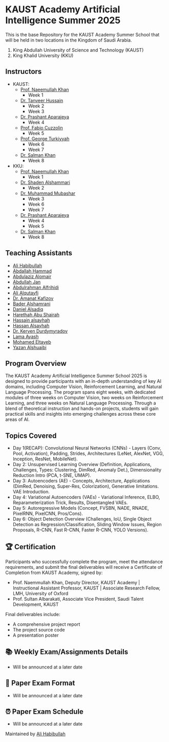 # KAUST Academy Artificial Intelligence Summer 2025

This is the base Repository for the KAUST Academy Summer School that will be held in two locations in the Kingdom of Saudi Arabia.

1. King Abdullah University of Science and Technology (KAUST)
2. King Khalid University (KKU)

## Instructors

- KAUST:
  - [Prof. Naeemullah Khan](https://www.linkedin.com/in/profkhan/?originalSubdomain=sa)
    - Week 1
  - [Dr. Tanveer Hussain](https://www.linkedin.com/in/tinu445/)
    - Week 2
    - Week 3
  - [Dr. Prashant Aparajeya](https://www.linkedin.com/in/prashant-aparajeya/?originalSubdomain=uk)
    - Week 4
  - [Prof. Fabio Cuzzolin](https://www.linkedin.com/in/fabio-cuzzolin/)
    - Week 5
  - [Prof. George Turkiyyah](https://cemse.kaust.edu.sa/profiles/george-turkiyyah)
    - Week 6
    - Week 7
  - [Dr. Salman Khan](https://www.linkedin.com/in/salman-khan-240aab109/?originalSubdomain=uk)
    - Week 8
- KKU:
  - [Prof. Naeemullah Khan](https://www.linkedin.com/in/profkhan/?originalSubdomain=sa)
    - Week 1
  - [Dr. Shaden Alshammari](https://shadealsha.github.io/)
    - Week 2
  - [Dr. Muhammad Mubashar](https://www.linkedin.com/in/muhammad-mubashar-719b05167/)
    - Week 3
    - Week 6
    - Week 7
  - [Dr. Prashant Aparajeya](https://www.linkedin.com/in/prashant-aparajeya/?originalSubdomain=uk)
    - Week 4
    - Week 5
  - [Dr. Salman Khan](https://www.linkedin.com/in/salman-khan-240aab109/?originalSubdomain=uk)
    - Week 8

## Teaching Assistants

- [Ali Habibullah](https://www.linkedin.com/in/ali-habibullah/)
- [Abdallah Hammad](https://www.linkedin.com/in/abdallah-hammad-5059b6298/)
- [Abdulaziz Alomair](https://www.linkedin.com/in/abdulazizom/?originalSubdomain=sa)
- [Abdullah Jan](https://www.linkedin.com/in/abdullah-jan-929694298)
- [Abdulrahman Alfrihidi](https://www.linkedin.com/in/abdulrahman-alfrihidi-0243a528a/)
- [Ali Alqutayfi](https://www.linkedin.com/in/ali-alqutayfi)
- [Dr. Amanat Kafizov](https://www.linkedin.com/in/amanat-kafizov-649b75174/?locale=en_US)
- [Bader Alshamrani](https://www.linkedin.com/in/bader-alshamrani-49a04a245/?originalSubdomain=sa)
- [Daniel Alsadiq](https://www.linkedin.com/in/daniel-alsadiq/?originalSubdomain=sa)
- [Harethah Abu Shairah](https://www.linkedin.com/in/harethahmo/)
- [Hassain alsayhah](https://www.linkedin.com/in/hassain-alsayhah/?originalSubdomain=sa)
- [Hassan Alsayhah](https://www.linkedin.com/in/hassan-alsayhah-28a83a251/?originalSubdomain=sa)
- [Dr. Kerven Durdymyradov](https://www.linkedin.com/in/kerven-durdymyradov/)
- [Lama Ayash](https://www.linkedin.com/in/lama-ayash-9b9383224/?originalSubdomain=sa)
- [Mohamed Eltayeb](https://www.linkedin.com/in/mohammad2012191/?originalSubdomain=sa)
- [Yazan Alshuaibi](https://www.linkedin.com/in/yazenalshaebi/)

## Program Overview

The KAUST Academy Artificial Intelligence Summer School 2025 is designed to provide participants with an in-depth understanding of key AI domains, including Computer Vision, Reinforcement Learning, and Natural Language Processing. The program spans eight weeks, with dedicated modules of three weeks on Computer Vision, two weeks on Reinforcement Learning, and three weeks on Natural Language Processing. Through a blend of theoretical instruction and hands-on projects, students will gain practical skills and insights into emerging challenges across these core areas of AI.

## Topics Covered

- Day 1(RECAP): Convolutional Neural Networks (CNNs) - Layers (Conv, Pool, Activation), Padding, Strides, Architectures (LeNet, AlexNet, VGG, Inception, ResNet, MobileNet).
- Day 2: Unsupervised Learning Overview (Definition, Applications, Challenges, Types: Clustering, DimRed, Anomaly Det.), Dimensionality Reduction Intro (PCA, t-SNE, UMAP).
- Day 3: Autoencoders (AE) - Concepts, Architecture, Applications (DimRed, Denoising, Super-Res, Colorization), Generative limitations. VAE Introduction.
- Day 4: Variational Autoencoders (VAEs) - Variational Inference, ELBO, Reparameterization Trick, Results, Disentangled VAEs.
- Day 5: Autoregressive Models (Concept, FVSBN, NADE, RNADE, PixelRNN, PixelCNN, Pros/Cons).
- Day 6: Object Detection Overview (Challenges, IoU, Single Object Detection as Regression/Classification, Sliding Window Issues, Region Proposals, R-CNN, Fast R-CNN, Faster R-CNN, YOLO Versions).

## 🏆 Certification

Participants who successfully complete the program, meet the attendance requirements, and submit the final deliverables will receive a Certificate of Completion from KAUST Academy, signed by:

- Prof. Naemmullah Khan, Deputy Director, KAUST Academy | Instructional Assistant Professor, KAUST | Associate Research Fellow, LMH, University of Oxford
- Prof. Sultan Albarakati, Associate Vice President, Saudi Talent Development, KAUST

Final deliverables include:

- A comprehensive project report
- The project source code
- A presentation poster

## 📚 Weekly Exam/Assignments Details

- Will be announced at a later date

## 📝 Paper Exam Format  

- Will be announced at a later date

## ⏰ Paper Exam Schedule  

- Will be announced at a later date

Maintained by [Ali Habibullah](https://www.linkedin.com/in/ali-habibullah/)
